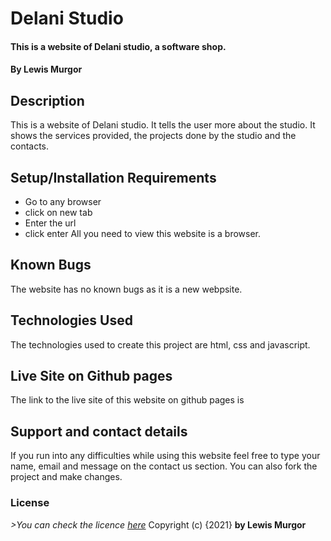 # Delani Studio
#### This is a website of Delani studio, a software shop.
#### By **Lewis Murgor**
## Description
This is a website of Delani studio. It tells the user more about the studio. It shows the services provided, the projects done by the studio and the contacts.
## Setup/Installation Requirements
* Go to any browser
* click on new tab
* Enter the url 
* click enter
All you need to view this website is a browser.
## Known Bugs
The website has no known bugs as it is a new webpsite.
## Technologies Used
The technologies used to create this project are html, css and javascript.
## Live Site on Github pages
The link to the live site of this website on github pages is 
## Support and contact details
If you run into any difficulties while using this website feel free to type your name, email and message on the contact us section. You can also fork the project and make changes.
### License
*>You can check the licence [here]()*
Copyright (c) {2021} **by Lewis Murgor**